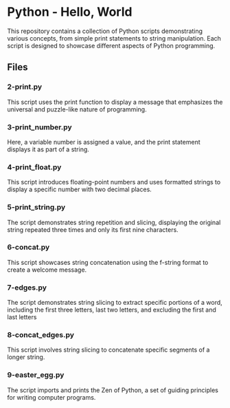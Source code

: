 # Python - Hello, World

This repository contains a collection of Python scripts demonstrating various concepts, from simple print statements to string manipulation. Each script is designed to showcase different aspects of Python programming.

## Files
### 2-print.py
This script uses the print function to display a message that emphasizes the universal and puzzle-like nature of programming.
### 3-print_number.py
Here, a variable number is assigned a value, and the print statement displays it as part of a string.
### 4-print_float.py
This script introduces floating-point numbers and uses formatted strings to display a specific number with two decimal places.
### 5-print_string.py
The script demonstrates string repetition and slicing, displaying the original string repeated three times and only its first nine characters.
### 6-concat.py
This script showcases string concatenation using the f-string format to create a welcome message.
### 7-edges.py
The script demonstrates string slicing to extract specific portions of a word, including the first three letters, last two letters, and excluding the first and last letters
### 8-concat_edges.py
This script involves string slicing to concatenate specific segments of a longer string.
### 9-easter_egg.py
The script imports and prints the Zen of Python, a set of guiding principles for writing computer programs.
